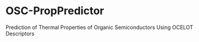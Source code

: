# OSC-PropPredictor
Prediction of Thermal Properties of Organic Semiconductors Using OCELOT Descriptors
